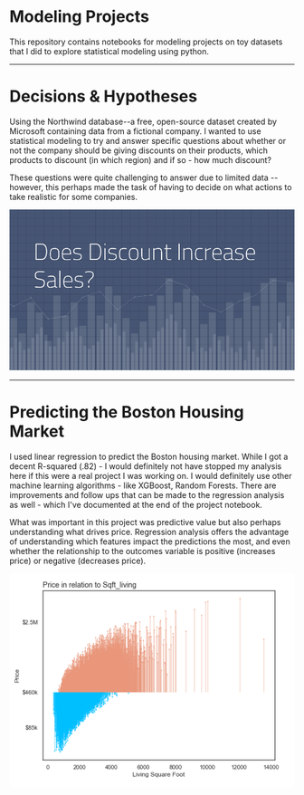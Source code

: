# Modeling Projects

This repository contains notebooks for modeling projects on toy datasets that I did to explore statistical modeling using python.

----------------------------------------
# Decisions & Hypotheses

Using the Northwind database--a free, open-source dataset created by Microsoft containing data from a fictional company. I wanted to use statistical modeling to try and answer specific questions about whether or not the company should be giving discounts on their products, which products to discount (in which region) and if so - how much discount?

These questions were quite challenging to answer due to limited data -- however, this perhaps made the task of having to decide on what actions to take realistic for some companies.

 <img src='decisions_hypotheses/does_discount_increase_sales.png'>
 
------------------------------------------------

# Predicting the Boston Housing Market

I used linear regression to predict the Boston housing market. While I got a decent R-squared (.82) - I would definitely not have stopped my analysis here if this were a real project I was working on. I would definitely use other machine learning algorithms - like XGBoost, Random Forests. There are improvements and follow ups that can be made to the regression analysis as well - which I've documented at the end of the project notebook. 

What was important in this project was predictive value but also perhaps understanding what drives price. Regression analysis offers the advantage of understanding which features impact the predictions the most, and even whether the relationship to the outcomes variable is positive (increases price) or negative (decreases price).

<img src='predicting_housing/price_sq_foot.png'>
